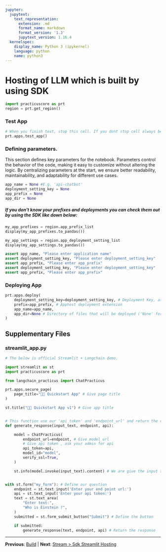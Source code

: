 ```yaml
---
jupyter:
  jupytext:
    text_representation:
      extension: .md
      format_name: markdown
      format_version: '1.3'
      jupytext_version: 1.16.4
  kernelspec:
    display_name: Python 3 (ipykernel)
    language: python
    name: python3
---
```


# Hosting of LLM which is built by using SDK

```python
import practicuscore as prt
region = prt.get_region()
```

### Test App

```python
# When you finish test, stop this cell. If you dont stop cell always be open.
prt.apps.test_app()
```

### Defining parameters.
 
This section defines key parameters for the notebook. Parameters control the behavior of the code, making it easy to customize without altering the logic. By centralizing parameters at the start, we ensure better readability, maintainability, and adaptability for different use cases.
 

```python
app_name = None #E.g. 'api-chatbot'
deployment_setting_key = None
app_prefix = None
app_dir = None
```

##### If you don't know your prefixes and deployments you can check them out by using the SDK like down below:
 

```python
my_app_prefixes = region.app_prefix_list
display(my_app_prefixes.to_pandas())
```

```python
my_app_settings = region.app_deployment_setting_list
display(my_app_settings.to_pandas())
```

```python
assert app_name, "Please enter application name"
assert deployment_setting_key, "Please enter deployment_setting_key"
assert app_prefix, "Please enter app_prefix"
assert deployment_setting_key, "Please enter deployment_setting_key"
assert app_prefix, "Please enter app_prefix"
```

### Deploying App

```python
prt.apps.deploy(
    deployment_setting_key=deployment_setting_key, # Deployment Key, ask admin for deployment key
    prefix=app_prefix, # Apphost deployment extension
    app_name=app_name, 
    app_dir=None # Directory of files that will be deployed ('None' for current directory)
)
```


## Supplementary Files

### streamlit_app.py
```python
# The below is official Streamlit + Langchain demo.

import streamlit as st
import practicuscore as prt

from langchain_practicus import ChatPracticus

prt.apps.secure_page(
    page_title="🦜🔗 Quickstart App" # Give page title
)

st.title("🦜🔗 Quickstart App v1") # Give app title


# This function use our 'api_token' and 'endpoint_url' and return the response.
def generate_response(input_text, endpoint, api):

    model = ChatPracticus(
        endpoint_url=endpoint, # Give model url
        # Give api token , ask your admin for api
        api_token=api,
        model_id="model",
        verify_ssl=True,
    )    

    st.info(model.invoke(input_text).content) # We are give the input to model and get content


with st.form("my_form"): # Define our question
    endpoint = st.text_input('Enter your end point url:')
    api = st.text_input('Enter your api token:')
    text = st.text_area(
        "Enter text:",
        "Who is Einstein ?",
    )
    submitted = st.form_submit_button("Submit") # Define the button

    if submitted:
        generate_response(text, endpoint, api) # Return the response
```


---

**Previous**: [Build](../../api-llm-apphost/build.md) | **Next**: [Stream > Sdk Streamlit Hosting](../stream/sdk-streamlit-hosting.md)
